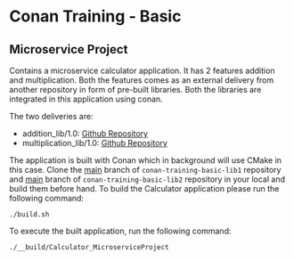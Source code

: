 # Conan Training - Basic
## Microservice Project

Contains a microservice calculator application.
It has 2 features addition and multiplication. Both the features comes as an external delivery from another repository in form of pre-built libraries. Both the libraries are integrated in this application using conan.

The two deliveries are:
- addition_lib/1.0: [Github Repository](https://github.com/tlp1kor/conan-training-basic-lib1/tree/main)
- multiplication_lib/1.0: [Github Repository](https://github.com/tlp1kor/conan-training-basic-lib2/tree/main)

The application is built with Conan which in background will use CMake in this case.
Clone the [main](https://github.com/tlp1kor/conan-training-basic-lib1/tree/main) branch of `conan-training-basic-lib1` repository and [main](https://github.com/tlp1kor/conan-training-basic-lib2/tree/main) branch of `conan-training-basic-lib2` repository in your local and build them before hand.
To build the Calculator application please run the following command:
```
./build.sh
```
To execute the built application, run the following command:
```
./__build/Calculator_MicroserviceProject
```
